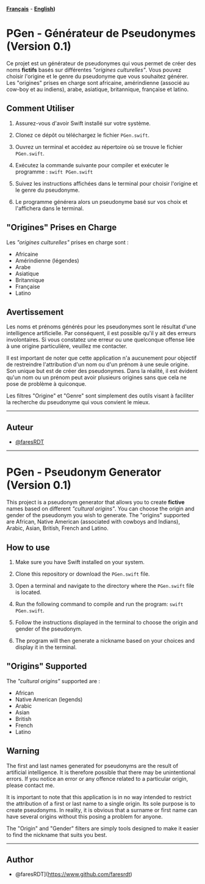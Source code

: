 **[Français](#PGen---Générateur-de-Pseudonymes-(Version-0.1))** - **[English](#pgen---pseudonym-generator-(version-0.1)))**

# PGen - Générateur de Pseudonymes (Version 0.1)

Ce projet est un générateur de pseudonymes qui vous permet de créer des noms **fictifs** basés sur différentes _"origines culturelles"_. Vous pouvez choisir l'origine et le genre du pseudonyme que vous souhaitez générer. Les "origines" prises en charge sont africaine, amérindienne (associé au cow-boy et au indiens), arabe, asiatique, britannique, française et latino.

## Comment Utiliser

1. Assurez-vous d'avoir Swift installé sur votre système.

2. Clonez ce dépôt ou téléchargez le fichier `PGen.swift`.

3. Ouvrez un terminal et accédez au répertoire où se trouve le fichier `PGen.swift`.

4. Exécutez la commande suivante pour compiler et exécuter le programme : `swift PGen.swift`

5. Suivez les instructions affichées dans le terminal pour choisir l'origine et le genre du pseudonyme.

6. Le programme générera alors un pseudonyme basé sur vos choix et l'affichera dans le terminal.

## "Origines" Prises en Charge

Les _"origines culturelles"_ prises en charge sont :
- Africaine
- Amérindienne (légendes)
- Arabe
- Asiatique
- Britannique
- Française
- Latino

## Avertissement

Les noms et prénoms générés pour les pseudonymes sont le résultat d'une intelligence artificielle. Par conséquent, il est possible qu'il y ait des erreurs involontaires. Si vous constatez une erreur ou une quelconque offense liée à une origine particulière, veuillez me contacter.

Il est important de noter que cette application n'a aucunement pour objectif de restreindre l'attribution d'un nom ou d'un prénom à une seule origine. Son unique but est de créer des pseudonymes. Dans la réalité, il est évident qu'un nom ou un prénom peut avoir plusieurs origines sans que cela ne pose de problème à quiconque.

Les filtres "Origine" et "Genre" sont simplement des outils visant à faciliter la recherche du pseudonyme qui vous convient le mieux.


---
## Auteur

- [@faresRDT](https://www.github.com/faresrdt)


--------------------------------------------------------------------
# PGen - Pseudonym Generator (Version 0.1)

This project is a pseudonym generator that allows you to create **fictive** names based on different _"cultural origins"_. You can choose the origin and gender of the pseudonym you wish to generate. The "origins" supported are African, Native American (associated with cowboys and Indians), Arabic, Asian, British, French and Latino.

## How to use

1. Make sure you have Swift installed on your system.

2. Clone this repository or download the `PGen.swift` file.

3. Open a terminal and navigate to the directory where the `PGen.swift` file is located.

4. Run the following command to compile and run the program: `swift PGen.swift`.

5. Follow the instructions displayed in the terminal to choose the origin and gender of the pseudonym.

6. The program will then generate a nickname based on your choices and display it in the terminal.

## "Origins" Supported

The _"cultural origins"_ supported are :
- African
- Native American (legends)
- Arabic
- Asian
- British
- French
- Latino

## Warning

The first and last names generated for pseudonyms are the result of artificial intelligence. It is therefore possible that there may be unintentional errors. If you notice an error or any offence related to a particular origin, please contact me.

It is important to note that this application is in no way intended to restrict the attribution of a first or last name to a single origin. Its sole purpose is to create pseudonyms. In reality, it is obvious that a surname or first name can have several origins without this posing a problem for anyone.

The "Origin" and "Gender" filters are simply tools designed to make it easier to find the nickname that suits you best.


---
## Author

- @faresRDT](https://www.github.com/faresrdt)
